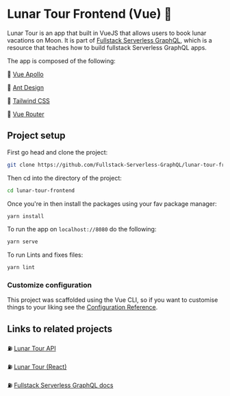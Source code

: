 # Lunar Tour Frontend (Vue) 🦚

Lunar Tour is an app that built in VueJS that allows users to book lunar vacations on Moon. It is part of [Fullstack Serverless GraphQL](https://fullstack-serverless-graphql.netlify.com/), which is a resource that teaches how to build fullstack Serverless GraphQL apps.

The app is composed of the following:

🍯 [Vue Apollo](https://apollo.vuejs.org/)

🍯 [Ant Design](https://www.antdv.com/)

🍯 [Tailwind CSS](https://tailwindcss.com/)

🍯 [Vue Router](https://router.vuejs.org/)

## Project setup

First go head and clone the project:

```bash
git clone https://github.com/Fullstack-Serverless-GraphQL/lunar-tour-frontend
```

Then cd into the directory of the project:

```bash
cd lunar-tour-frontend
```

Once you're in then install the packages using your fav package manager:

```bash
yarn install
```

To run the app on `localhost://8080` do the following:

```bash
yarn serve
```

To run Lints and fixes files:

```bash
yarn lint
```

### Customize configuration

This project was scaffolded using the Vue CLI, so if you want to customise things to your liking see the [Configuration Reference](https://cli.vuejs.org/config/).

## Links to related projects

⛽ [Lunar Tour API](https://github.com/Fullstack-Serverless-GraphQL/lunar-tour-api)

⛽ [Lunar Tour (React)](https://github.com/Fullstack-Serverless-GraphQL/lunar-tour-react)

⛽ [Fullstack Serverless GraphQL docs](https://github.com/Fullstack-Serverless-GraphQL/fullstack-serverless-graphql-docs)
